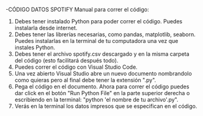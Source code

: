 -CÓDIGO DATOS SPOTIFY
Manual para correr el código:
1) Debes tener instalado Python para poder correr el código. Puedes instalarla desde internet. 
2) Debes tener las librerías necesarias, como pandas, matplotlib, seaborn. Puedes instalarlas en la terminal de tu computadora una vez que instales Python.
3) Debes tener el archivo spotify.csv descargado y en la misma carpeta del código (esto facilitará después todo).
4) Puedes correr el código con Visual Studio Code.
5) Una vez abierto Visual Studio abre un nuevo documento nombrandolo como quieras pero al final debe tener la extensión ".py". 
6) Pega el código en el documento. Ahora para correr el código puedes dar click en el botón "Run Python File" en la parte superior derecha o escribiendo en la terminal: "python 'el nombre de tu archivo'.py".
7) Verás en la terminal los datos impresos que se especifican en el código.
